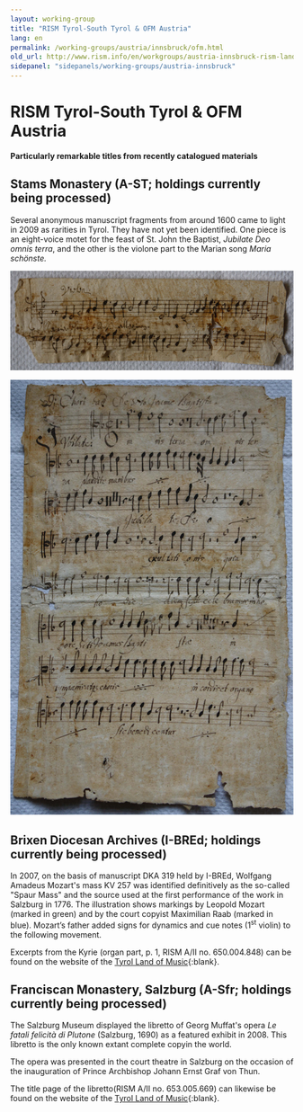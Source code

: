 ```yaml
---
layout: working-group
title: "RISM Tyrol-South Tyrol & OFM Austria"
lang: en
permalink: /working-groups/austria/innsbruck/ofm.html
old_url: http://www.rism.info/en/workgroups/austria-innsbruck-rism-landesleitung-tirol-suedtirol-ofm-austria/home/newsarchiv/remarkable-titles.html
sidepanel: "sidepanels/working-groups/austria-innsbruck"
---
```


# RISM Tyrol-South Tyrol & OFM Austria 

**Particularly remarkable titles from recently catalogued materials**

## Stams Monastery (A-ST; holdings currently being processed)

Several anonymous manuscript fragments from around 1600 came to light in 2009 as rarities in Tyrol. They have not yet been identified. One piece is an eight-voice motet for the feast of St. John the Baptist, _Jubilate Deo omnis terra_, and the other is the violone part to the Marian song _Maria schönste._

 ![](/resources-old-website/workgroups-images/csm_MariaSchoenste_no2133_2a08ca062a.jpg)

 ![](/resources-old-website/workgroups-images/csm_JubilateDeo_no2131_d07c8a5c2c.jpg)

## Brixen Diocesan Archives (I-BREd; holdings currently being processed)

In 2007, on the basis of manuscript DKA 319 held by I-BREd, Wolfgang Amadeus Mozart's mass KV 257 was identified definitively as the so-called "Spaur Mass" and the source used at the first performance of the work in Salzburg in 1776. The illustration shows markings by Leopold Mozart (marked in green) and by the court copyist Maximilian Raab (marked in blue). Mozart’s father added signs for dynamics and cue notes (1<sup><span lang="en-GB">st</span></sup> violin) to the following movement.

Excerpts from the Kyrie (organ part, p. 1, RISM A/II no. 650.004.848) can be found on the website of the [Tyrol Land of Music](http://www.musikland-tirol.at/forschung/kv257/die-handschrift-in-brixen.php){:blank}.

## Franciscan Monastery, Salzburg (A-Sfr; holdings currently being processed)

The Salzburg Museum displayed the libretto of Georg Muffat's opera _Le fatali felicità di Plutone_ (Salzburg, 1690) as a featured exhibit in 2008. This libretto is the only known extant complete copyin the world.

The opera was presented in the court theatre in Salzburg on the occasion of the inauguration of Prince Archbishop Johann Ernst Graf von Thun.

The title page of the libretto(RISM A/II no. 653.005.669) can likewise be found on the website of the [Tyrol Land of Music](http://www.musikland-tirol.at/forschung/aktuellearbeitsprojekte/das-musikarchiv.php){:blank}.